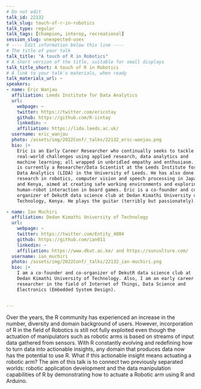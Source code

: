 ```yaml
---
# Do not edit
talk_id: 22132
talk_slug: touch-of-r-in-robotics
talk_type: regular
talk_tags: [champion, interop, recreational]
session_slug: unexpected-uses
# ---- Edit information below this line ----
# The title of your talk
talk_title: "A touch of R in Robotics"
# A short version of the title, suitable for small displays
talk_title_short: A touch of R in Robotics
# A link to your talk's materials, when ready
talk_materials_url: ~
speakers:
- name: Eric Wanjau
  affiliation: Leeds Institute for Data Analytics
  url:
    webpage: ~
    twitter: https://twitter.com/ericntay
    github: https://github.com/R-icntay
    linkedin: ~
    affiliation: https://lida.leeds.ac.uk/
  username: eric_wanjau
  photo: /assets/img/2022Conf/_talks/22132_eric-wanjau.png
  bio: |+
    Eric is an Early Career Researcher who continually seeks to tackle
    real-world challenges using applied research, data analytics and
    machine learning; all wrapped in unbridled empathy and enthusiasm. He
    is currently a Researcher/Data Scientist at the Leeds Institute for
    Data Analytics (LIDA) in the University of Leeds. He has also done
    research in robotics, computer vision and speech processing in Japan
    and Kenya, aimed at creating safe working environments and exploring
    human-robot interaction in board games. Eric is a co-founder and co-
    organizer of DekutR data science club at Dedan Kimathi University of
    Technology, Kenya. He plays the guitar (terribly but passionately).

- name: Ian Muchiri
  affiliation: Dedan Kimathi University of Technology
  url:
    webpage: ~
    twitter: https://twitter.com/Entity_4004
    github: https://github.com/ian011
    linkedin: ~
    affiliation: https://www.dkut.ac.ke/ and https://sunculture.com/
  username: ian_muchiri
  photo: /assets/img/2022Conf/_talks/22132_ian-muchiri.png
  bio: |+
    I am a co-founder and co-organizer of DekutR data science club at
    Dedan Kimathi University of Technology. Also, I am an early career
    researcher in the field of Internet of Things, Data Science and
    Electronics (Embedded System Design).


---
```


<!-- ABSTRACT ----
Please write abstract below. You may use simple markdown (links, code style, bold, italics)
-->

Over the years, the R community has experienced an increase in the number,
diversity and domain background of users. However, incorporation of R in the
field of Robotics is still not fully exploited even though the actuation of
manipulators such as robotic arms is based on streams of input data gathered
from sensors. With R constantly evolving and redefining how to turn data into
actionable insights, any domain that produces data now has the potential to use
R. What if this actionable insight means actuating a robotic arm? The aim of
this talk is to connect two previously separated worlds: robotic application
development and the data manipulation capabilities of R by demonstrating how to
actuate a Robotic arm using R and Arduino.

